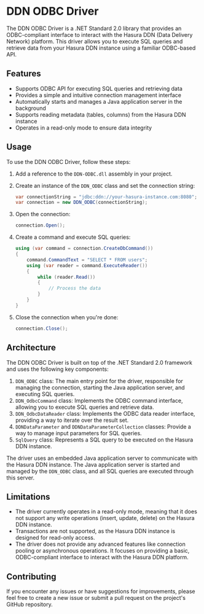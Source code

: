 # DDN ODBC Driver

The DDN ODBC Driver is a .NET Standard 2.0 library that provides an ODBC-compliant interface to interact with the Hasura DDN (Data Delivery Network) platform. This driver allows you to execute SQL queries and retrieve data from your Hasura DDN instance using a familiar ODBC-based API.

## Features

- Supports ODBC API for executing SQL queries and retrieving data
- Provides a simple and intuitive connection management interface
- Automatically starts and manages a Java application server in the background
- Supports reading metadata (tables, columns) from the Hasura DDN instance
- Operates in a read-only mode to ensure data integrity

## Usage

To use the DDN ODBC Driver, follow these steps:

1. Add a reference to the `DDN-ODBC.dll` assembly in your project.
2. Create an instance of the `DDN_ODBC` class and set the connection string:

   ```csharp
   var connectionString = "jdbc:ddn://your-hasura-instance.com:8080";
   var connection = new DDN_ODBC(connectionString);
   ```

3. Open the connection:

   ```csharp
   connection.Open();
   ```

4. Create a command and execute SQL queries:

   ```csharp
   using (var command = connection.CreateDbCommand())
   {
       command.CommandText = "SELECT * FROM users";
       using (var reader = command.ExecuteReader())
       {
           while (reader.Read())
           {
               // Process the data
           }
       }
   }
   ```

5. Close the connection when you're done:

   ```csharp
   connection.Close();
   ```

## Architecture

The DDN ODBC Driver is built on top of the .NET Standard 2.0 framework and uses the following key components:

1. `DDN_ODBC` class: The main entry point for the driver, responsible for managing the connection, starting the Java application server, and executing SQL queries.
2. `DDN_OdbcCommand` class: Implements the ODBC command interface, allowing you to execute SQL queries and retrieve data.
3. `DDN_OdbcDataReader` class: Implements the ODBC data reader interface, providing a way to iterate over the result set.
4. `DDNDataParameter` and `DDNDataParameterCollection` classes: Provide a way to manage input parameters for SQL queries.
5. `SqlQuery` class: Represents a SQL query to be executed on the Hasura DDN instance.

The driver uses an embedded Java application server to communicate with the Hasura DDN instance. The Java application server is started and managed by the `DDN_ODBC` class, and all SQL queries are executed through this server.

## Limitations

- The driver currently operates in a read-only mode, meaning that it does not support any write operations (insert, update, delete) on the Hasura DDN instance.
- Transactions are not supported, as the Hasura DDN instance is designed for read-only access.
- The driver does not provide any advanced features like connection pooling or asynchronous operations. It focuses on providing a basic, ODBC-compliant interface to interact with the Hasura DDN platform.

## Contributing

If you encounter any issues or have suggestions for improvements, please feel free to create a new issue or submit a pull request on the project's GitHub repository.